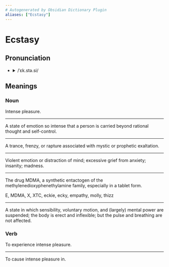 ```yaml
---
# Autogenerated by Obsidian Dictionary Plugin
aliases: ["Ecstasy"]
---
```


# Ecstasy

## Pronunciation

- <details><summary>/ˈɛk.stə.si/</summary><audio controls><source src="https://api.dictionaryapi.dev/media/pronunciations/en/ecstasy-au.mp3"></audio></details>

## Meanings

### Noun

Intense pleasure.

---

A state of emotion so intense that a person is carried beyond rational thought and self-control.

---

A trance, frenzy, or rapture associated with mystic or prophetic exaltation.

---

Violent emotion or distraction of mind; excessive grief from anxiety; insanity; madness.

---

The drug MDMA, a synthetic entactogen of the methylenedioxyphenethylamine family, especially in a tablet form.

E, MDMA, X, XTC, eckie, ecky, empathy, molly, thizz

---

A state in which sensibility, voluntary motion, and (largely) mental power are suspended; the body is erect and inflexible; but the pulse and breathing are not affected.

### Verb

To experience intense pleasure.

---

To cause intense pleasure in.



